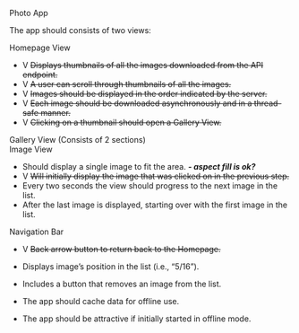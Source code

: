 Photo App

The app should consists of two views:

Homepage View
* V ~~Displays thumbnails of all the images downloaded from the API endpoint.~~
* V ~~A user can scroll through thumbnails of all the images.~~
* V ~~Images should be displayed in the order indicated by the server.~~
* V ~~Each image should be downloaded asynchronously and in a thread-safe manner.~~
* V ~~Clicking on a thumbnail should open a Gallery View.~~

Gallery View (Consists of 2 sections)   
Image View
* Should display a single image to fit the area.  **_- aspect fill is ok?_** 
* V ~~Will initially display the image that was clicked on in the previous step.~~
* Every two seconds the view should progress to the next image in the list. 
* After the last image is displayed, starting over with the first image in the list. 
 
  
Navigation Bar
* V ~~Back arrow button to return back to the Homepage.~~
* Displays image’s position in the list (i.e., “5/16”). 
* Includes a button that removes an image from the list. 


* The app should cache data for offline use. 
* The app should be attractive if initially started in offline mode. 
